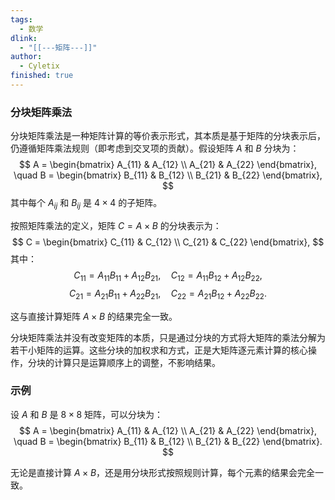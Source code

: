 ```yaml
---
tags:
  - 数学
dlink:
  - "[[---矩阵---]]"
author:
  - Cyletix
finished: true
---
```

### 分块矩阵乘法
分块矩阵乘法是一种矩阵计算的等价表示形式，其本质是基于矩阵的分块表示后，仍遵循矩阵乘法规则（即考虑到交叉项的贡献）。假设矩阵 $A$ 和 $B$ 分块为：
$$
A = \begin{bmatrix}
A_{11} & A_{12} \\
A_{21} & A_{22}
\end{bmatrix}, \quad
B = \begin{bmatrix}
B_{11} & B_{12} \\
B_{21} & B_{22}
\end{bmatrix},
$$
其中每个 $A_{ij}$ 和 $B_{ij}$ 是 $4 \times 4$ 的子矩阵。

按照矩阵乘法的定义，矩阵 $C = A \times B$ 的分块表示为：
$$
C = \begin{bmatrix}
C_{11} & C_{12} \\
C_{21} & C_{22}
\end{bmatrix},
$$
其中：
$$
C_{11} = A_{11} B_{11} + A_{12} B_{21}, \quad
C_{12} = A_{11} B_{12} + A_{12} B_{22},
$$
$$
C_{21} = A_{21} B_{11} + A_{22} B_{21}, \quad
C_{22} = A_{21} B_{12} + A_{22} B_{22}.
$$

这与直接计算矩阵 $A \times B$ 的结果完全一致。

分块矩阵乘法并没有改变矩阵的本质，只是通过分块的方式将大矩阵的乘法分解为若干小矩阵的运算。这些分块的加权求和方式，正是大矩阵逐元素计算的核心操作，分块的计算只是运算顺序上的调整，不影响结果。

### 示例
设 $A$ 和 $B$ 是 $8 \times 8$ 矩阵，可以分块为：
$$
A = \begin{bmatrix}
A_{11} & A_{12} \\
A_{21} & A_{22}
\end{bmatrix}, \quad
B = \begin{bmatrix}
B_{11} & B_{12} \\
B_{21} & B_{22}
\end{bmatrix}.
$$

无论是直接计算 $A \times B$，还是用分块形式按照规则计算，每个元素的结果会完全一致。
